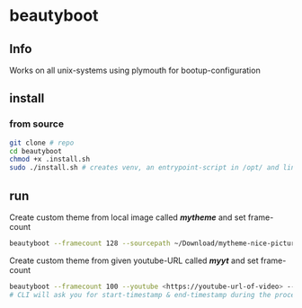 # beautyboot

## Info
Works on all unix-systems using plymouth for bootup-configuration

## install

### from source

```bash
git clone # repo
cd beautyboot
chmod +x .install.sh
sudo ./install.sh # creates venv, an entrypoint-script in /opt/ and link in /usr/local/bin
```

## run

Create custom theme from local image called ***mytheme*** and set frame-count

```bash
beautyboot --framecount 128 --sourcepath ~/Download/mytheme-nice-picture.jpg --with-login-logo mytheme
```

Create custom theme from given youtube-URL called ***myyt*** and set frame-count

```bash
beautyboot --framecount 100 --youtube <https://youtube-url-of-video> --with-login-logo myyt
# CLI will ask you for start-timestamp & end-timestamp during the process ... 
```


